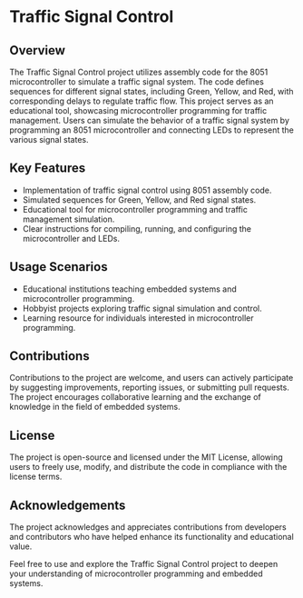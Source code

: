 # Traffic Signal Control

## Overview

The Traffic Signal Control project utilizes assembly code for the 8051 microcontroller to simulate a traffic signal system. The code defines sequences for different signal states, including Green, Yellow, and Red, with corresponding delays to regulate traffic flow. This project serves as an educational tool, showcasing microcontroller programming for traffic management. Users can simulate the behavior of a traffic signal system by programming an 8051 microcontroller and connecting LEDs to represent the various signal states.

## Key Features

- Implementation of traffic signal control using 8051 assembly code.
- Simulated sequences for Green, Yellow, and Red signal states.
- Educational tool for microcontroller programming and traffic management simulation.
- Clear instructions for compiling, running, and configuring the microcontroller and LEDs.

## Usage Scenarios

- Educational institutions teaching embedded systems and microcontroller programming.
- Hobbyist projects exploring traffic signal simulation and control.
- Learning resource for individuals interested in microcontroller programming.

## Contributions

Contributions to the project are welcome, and users can actively participate by suggesting improvements, reporting issues, or submitting pull requests. The project encourages collaborative learning and the exchange of knowledge in the field of embedded systems.

## License

The project is open-source and licensed under the MIT License, allowing users to freely use, modify, and distribute the code in compliance with the license terms.

## Acknowledgements

The project acknowledges and appreciates contributions from developers and contributors who have helped enhance its functionality and educational value.

Feel free to use and explore the Traffic Signal Control project to deepen your understanding of microcontroller programming and embedded systems.
